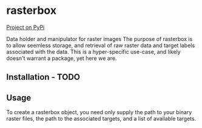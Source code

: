 # rasterbox
[Project on PyPi](https://pypi.org/project/rasterbox/)

Data holder and manipulator for raster images
The purpose of rasterbox is to allow seemless storage, and retrieval of raw raster data and target labels associated with the data. This is a hyper-specific use-case, and likely doesn't warrant a package, yet here we are.
## Installation - TODO
## Usage
To create a rasterbox object, you need only supply the path to your binary raster files, the path to the associated targets, and a list of available targets.


